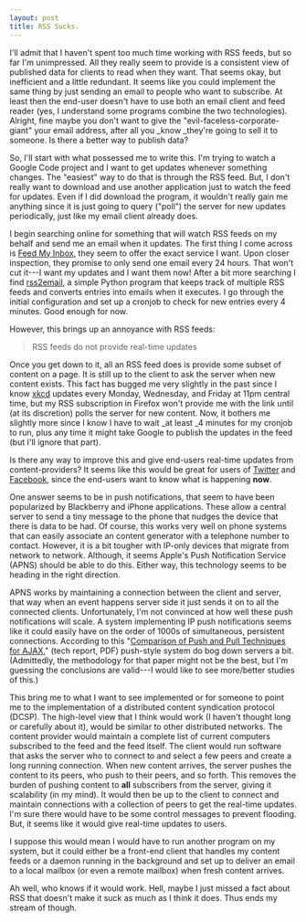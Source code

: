 ```yaml
--- 
layout: post
title: RSS Sucks.
---
```

I'll admit that I haven't spent too much time working with RSS feeds, but
so far I'm unimpressed. All they really seem to provide is a consistent
view of published data for clients to read when they want. That seems okay,
but inefficient and a little redundant. It seems like you could implement
the same thing by just sending an email to people who want to subscribe. At
least then the end-user doesn't have to use both an email client and feed
reader (yes, I understand some programs combine the two technologies).
Alright, fine maybe you don't want to give the
"evil-faceless-corporate-giant" your email address, after all you _know
_they're going to sell it to someone. Is there a better way to publish
data?

So, I'll start with what possessed me to write this. I'm trying to watch a
Google Code project and I want to get updates whenever something changes.
The "easiest" way to do that is through the RSS feed.  But, I don't really
want to download and use another application just to watch the feed for
updates. Even if I did download the program, it wouldn't really gain me
anything since it is just going to query ("poll") the server for new
updates periodically, just like my email client already does.

I begin searching online for something that will watch RSS feeds on my
behalf and send me an email when it updates. The first thing I come across
is [Feed My Inbox](http://www.feedmyinbox.com/), they seem to offer the
exact service I want. Upon closer inspection, they promise to only send one
email every 24 hours. That won't cut it---I want my updates and I want them
now! After a bit more searching I find
[rss2email](http://rss2email.infogami.com/), a simple Python program that
keeps track of multiple RSS feeds and converts entries into emails when it
executes. I go through the initial configuration and set up a cronjob to
check for new entries every 4 minutes. Good enough for now.

However, this brings up an annoyance with RSS feeds:

> RSS feeds do not provide real-time updates

Once you get down to it, all an RSS feed does is provide some subset of
content on a page. It is still up to the client to ask the server when new
content exists. This fact has bugged me very slightly in the past since I
know [xkcd](http://www.xkcd.com/) updates every Monday, Wednesday, and
Friday at 11pm central time, but my RSS subscription in Firefox won't
provide me with the link until (at its discretion) polls the server for new
content. Now, it bothers me slightly more since I know I have to wait _at
least _4 minutes for my cronjob to run, plus any time it might take Google
to publish the updates in the feed (but I'll ignore that part).

Is there any way to improve this and give end-users real-time updates from
content-providers? It seems like this would be great for users of
[Twitter](http://www.twitter.com/) and
[Facebook](http://www.facebook.com/), since the end-users want to know what
is happening **now**.

One answer seems to be in push notifications, that seem to have been
popularized by Blackberry and iPhone applications. These allow a central
server to send a tiny message to the phone that nudges the device that
there is data to be had. Of course, this works very well on phone systems
that can easily associate an content generator with a telephone number to
contact. However, it is a bit tougher with IP-only devices that migrate
from network to network. Although, it seems Apple's Push Notification
Service (APNS) should be able to do this. Either way, this technology seems
to be heading in the right direction.

APNS works by maintaining a connection between the client and server, that
way when an event happens server side it just sends it on to all the
connected clients. Unfortunately, I'm not convinced at how well these push
notifications will scale. A system implementing IP push notifications seems
like it could easily have on the order of 1000s of simultaneous, persistent
connections. According to this "[Comparison of Push and Pull Techniques for
AJAX](http://swerl.tudelft.nl/twiki/pub/Main/TechnicalReports/TUD-SERG-2007-016.pdf),"
(tech report, PDF) push-style system do bog down servers a bit.
(Admittedly, the methodology for that paper might not be the best, but I'm
guessing the conclusions are valid---I would like to see more/better
studies of this.)

This bring me to what I want to see implemented or for someone to point me
to the implementation of a distributed content syndication protocol (DCSP).
The high-level view that I think would work (I haven't thought long or
carefully about it), would be similar to other distributed networks. The
content provider would maintain a complete list of current computers
subscribed to the feed and the feed itself. The client would run software
that asks the server who to connect to and select a few peers and create a
long running connection. When new content arrives, the server pushes the
content to its peers, who push to their peers, and so forth. This removes
the burden of pushing content to **all** subscribers from the
server, giving it scalability (in my mind). It would then be up to the
client to connect and maintain connections with a collection of peers to
get the real-time updates. I'm sure there would have to be some control
messages to prevent flooding. But, it seems like it would give real-time
updates to users.

I suppose this would mean I would have to run another program on my system,
but it could either be a front-end client that handles my content feeds or
a daemon running in the background and set up to deliver an email to a
local mailbox (or even a remote mailbox) when fresh content arrives.

Ah well, who knows if it would work. Hell, maybe I just missed a fact about
RSS that doesn't make it suck as much as I think it does. Thus ends my
stream of though.
